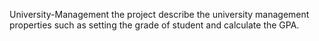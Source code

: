 University-Management
the project describe the university management properties such as setting the grade of student and calculate the GPA.
